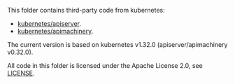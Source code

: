 This folder contains third-party code from kubernetes:

- [kubernetes/apiserver](https://github.com/kubernetes/apiserver).
- [kubernetes/apimachinery](https://github.com/kubernetes/apimachinery).

The current version is based on kubernetes v1.32.0 (apiserver/apimachinery v0.32.0).

All code in this folder is licensed under the Apache License 2.0, see [LICENSE](LICENSE).
